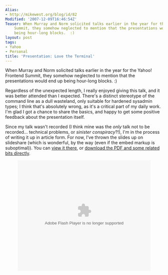 ```yaml
---
Alias:
- http://mikewest.org/blog/id/82
Modified: '2007-12-09T16:46:54Z'
Teaser: When Murray and Norm solicited talks earlier in the year for the Yahoo! Frontend
    Summit, they somehow neglected to mention that the presentations would end up
    being hour-long blocks.  :)
layout: post
tags:
- Yahoo
- Personal
title: 'Presentation: Love the Terminal'
---
```

When Murray and Norm solicited talks earlier in the year for the Yahoo! Frontend Summit, they somehow neglected to mention that the presentations would end up being hour-long blocks.  :)

Regardless of the unexpected length, I really enjoyed giving this talk, and it was better attended than I expected.  There's a distinct stereotype of the command line as a dull wasteland, only suitable for hardened sysadmin types; I think that's absolutely wrong, as it's a critical part of my daily work.  I'm glad I got a chance to share the basics, and happy to get some positive feedback about the presentation itself.

Since my talk wasn't recorded (I think mine was the _only_ talk not to be recorded...  technical problems, or _sinister conspiracy_?!), I'm in the process of writing it up in article form.  For now, I've thrown the slides up on slideshare (which is wonderful, by the way (even if the embed markup is suboptimal)).  You can [view it there][slideshare], or [download the PDF and some related bits directly][download].

[slideshare]: http://www.slideshare.net/mikewest/love-the-terminal/ "Mike West's 'Love The Terminal' on Slideshare"
[download]: /file_download/12

<div style="width:425px;text-align:left;margin:1em auto;" id="__ss_194087">
    <object style="margin:0px" width="425" height="355">
        <param
            name="movie"
value="http://static.slideshare.net/swf/ssplayer2.swf?doc=love-the-terminal-1196945419439186-3"/>
<param name="allowFullScreen" value="true"/><param name="allowScriptAccess" value="always"/>
<embed src="http://static.slideshare.net/swf/ssplayer2.swf?doc=love-the-terminal-1196945419439186-3" type="application/x-shockwave-flash" allowscriptaccess="always" allowfullscreen="true" width="425" height="355"></embed>
    </object>
</div>
    